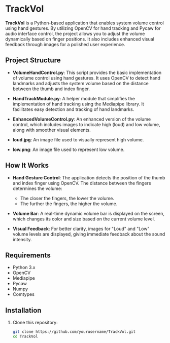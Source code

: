 # TrackVol

**TrackVol** is a Python-based application that enables system volume control using hand gestures. By utilizing OpenCV for hand tracking and Pycaw for audio interface control, the project allows you to adjust the volume dynamically based on finger positions. It also includes enhanced visual feedback through images for a polished user experience.

## Project Structure

- **VolumeHandControl.py**: This script provides the basic implementation of volume control using hand gestures. It uses OpenCV to detect hand landmarks and adjusts the system volume based on the distance between the thumb and index finger.

- **HandTrackModule.py**: A helper module that simplifies the implementation of hand tracking using the Mediapipe library. It facilitates easy detection and tracking of hand landmarks.

- **EnhancedVolumeControl.py**: An enhanced version of the volume control, which includes images to indicate high (loud) and low volume, along with smoother visual elements.

- **loud.jpg**: An image file used to visually represent high volume.

- **low.png**: An image file used to represent low volume.

## How It Works

- **Hand Gesture Control**: The application detects the position of the thumb and index finger using OpenCV. The distance between the fingers determines the volume: 
  - The closer the fingers, the lower the volume.
  - The further the fingers, the higher the volume.
  
- **Volume Bar**: A real-time dynamic volume bar is displayed on the screen, which changes its color and size based on the current volume level.

- **Visual Feedback**: For better clarity, images for "Loud" and "Low" volume levels are displayed, giving immediate feedback about the sound intensity.

## Requirements

- Python 3.x
- OpenCV
- Mediapipe
- Pycaw
- Numpy
- Comtypes

## Installation

1. Clone this repository:
   ```bash
   git clone https://github.com/yourusername/TrackVol.git
   cd TrackVol
